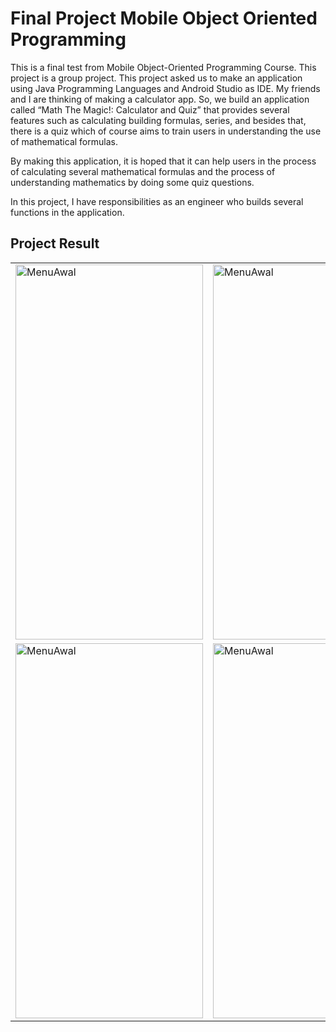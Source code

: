 # Final Project Mobile Object Oriented Programming

This is a final test from Mobile Object-Oriented Programming Course. This project is a group project. This project asked us to make an application using Java Programming Languages and Android Studio as IDE. My friends and I are thinking of making a calculator app. So, we build an application called “Math The Magic!: Calculator and Quiz” that provides several features such as calculating building formulas, series, and besides that, there is a quiz which of course aims to train users in understanding the use of mathematical formulas. 

By making this application, it is hoped that it can help users in the process of calculating several mathematical formulas and the process of understanding mathematics by doing some quiz questions.

In this project, I have responsibilities as an engineer who builds several functions in the application.

## Project Result
<table>
  <tr>
    <td valign="top"><img src="https://user-images.githubusercontent.com/65062685/147803788-0c362ffb-02ee-4141-9aa5-4be41c4f3ada.PNG" alt="MenuAwal" width="300" height="600"></td>
    <td valign="top"><img src="https://user-images.githubusercontent.com/65062685/147803791-361c1bbe-2a76-47f8-a232-1b9025d4493c.PNG" alt="MenuAwal" width="300" height="600"></td>
    <td valign="top"><img src="https://user-images.githubusercontent.com/65062685/147803794-044e98ac-82ff-4075-bf9b-377c37a97146.PNG" alt="MenuAwal" width="300" height="600"></td>
  </tr>
  <tr>
    <td valign="top"><img src="https://user-images.githubusercontent.com/65062685/147803796-74e83c3b-c705-4e31-97f4-6c8ebfc20263.PNG" alt="MenuAwal" width="300" height="600"></td>
    <td valign="top"><img src="https://user-images.githubusercontent.com/65062685/147803798-dc54afdc-1a0a-49e5-90b9-7f89969f2da1.PNG" alt="MenuAwal" width="300" height="600"></td>
    <td valign="top"><img src="https://user-images.githubusercontent.com/65062685/147803801-069b2c15-f675-4e3b-897c-eb7157a31dd0.PNG" alt="MenuAwal" width="300" height="600"></td>
  </tr>
</table>






